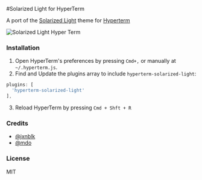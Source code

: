 #Solarized Light for HyperTerm

A port of the [Solarized Light](http://ethanschoonover.com/solarized) theme for [Hyperterm](https://hyperterm.org/)

![Solarized Light Hyper Term](https://dl.dropboxusercontent.com/u/29130579/hyperterm-solarized-light.png)

### Installation
1. Open HyperTerm's preferences by pressing `Cmd+,` or manually at `~/.hyperterm.js`.
2. Find and Update the plugins array to include `hyperterm-solarized-light`:  

  ```js
  plugins: [  
    'hyperterm-solarized-light'  
  ],
  ```
3. Reload HyperTerm by pressing `Cmd + Shft + R`

### Credits
- [@jxnblk](https://github.com/jxnblk)
- [@mdo](https://github.com/mdo)


### License
MIT
